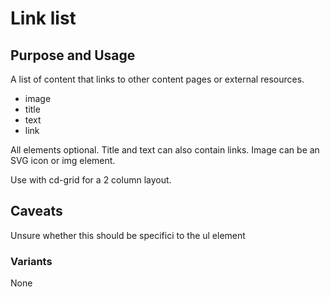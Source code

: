 # Link list

## Purpose and Usage
A list of content that links to other content pages or external resources.

- image
- title
- text
- link

All elements optional. Title and text can also contain links.
Image can be an SVG icon or img element.

Use with cd-grid for a 2 column layout.

## Caveats
Unsure whether this should be specifici to the ul element

### Variants
None
